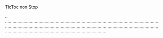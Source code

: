 TicToc non Stop

..
..........................................................................................................................................................................................................................................................................................................................................